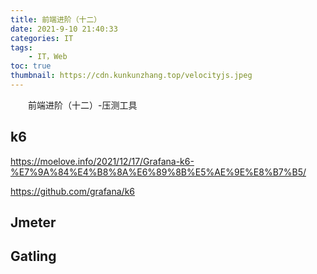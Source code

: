 ```yaml
---
title: 前端进阶（十二）
date: 2021-9-10 21:40:33
categories: IT
tags:
    - IT，Web
toc: true
thumbnail: https://cdn.kunkunzhang.top/velocityjs.jpeg
---
```


　　前端进阶（十二）-压测工具

<!--more-->

## k6

https://moelove.info/2021/12/17/Grafana-k6-%E7%9A%84%E4%B8%8A%E6%89%8B%E5%AE%9E%E8%B7%B5/

https://github.com/grafana/k6



## Jmeter



## Gatling

